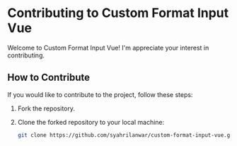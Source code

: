 # Contributing to Custom Format Input Vue

Welcome to Custom Format Input Vue! I'm appreciate your interest in contributing.

## How to Contribute

If you would like to contribute to the project, follow these steps:

1. Fork the repository.

2. Clone the forked repository to your local machine:
   ```bash
   git clone https://github.com/syahrilanwar/custom-format-input-vue.git
